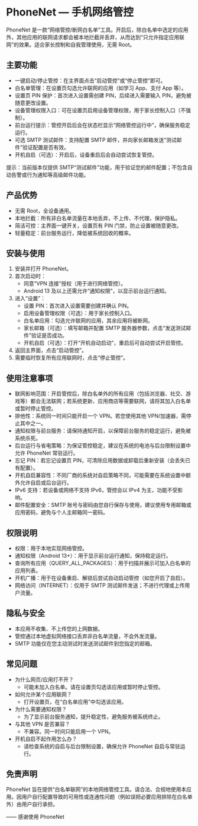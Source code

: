 # PhoneNet — 手机网络管控

PhoneNet 是一款“网络管控/断网白名单”工具。开启后，除白名单中选定的应用外，其他应用的联网请求都会被本地拦截并丢弃，从而达到“只允许指定应用联网”的效果。适合家长控制和自我管理使用，无需 Root。

## 主要功能

- 一键启动/停止管控：在主界面点击“启动管控”或“停止管控”即可。
- 白名单管理：在设置页勾选允许联网的应用（如学习 App、支付 App 等）。
- 设置页 PIN 保护：首次进入设置需创建 PIN，后续进入需要输入 PIN，避免被随意更改设置。
- 设备管理权限入口：可在设置页启用设备管理权限，用于家长控制入口（不强制）。
- 前台运行提示：管控开启后会在状态栏显示“网络管控运行中”，确保服务稳定运行。
- 可选 SMTP 测试邮件：支持配置 SMTP 邮件，并向家长邮箱发送“测试邮件”验证配置是否有效。
- 开机自启（可选）：开启后，设备重启后会自动尝试恢复管控。

提示：当前版本仅提供 SMTP“测试邮件”功能，用于验证您的邮件配置；不包含自动告警或行为通知等高级邮件功能。

## 产品优势

- 无需 Root，全设备通用。
- 本地拦截：所有非白名单流量在本地丢弃，不上传、不代理，保护隐私。
- 简洁可控：主界面一键开关，设置页有 PIN 门禁，防止设置被随意更改。
- 轻量稳定：前台服务运行，降低被系统回收的概率。

## 安装与使用

1. 安装并打开 PhoneNet。
2. 首次启动时：
   - 同意“VPN 连接”授权（用于进行网络管控）。
   - Android 13 及以上还需允许“通知权限”，以显示前台运行通知。
3. 进入“设置”：
   - 设置 PIN：首次进入设置需要创建并确认 PIN。
   - 启用设备管理权限（可选）：用于家长控制入口。
   - 白名单应用：勾选允许联网的应用，其余应用将被断网。
   - 家长邮箱（可选）：填写邮箱并配置 SMTP 服务器参数，点击“发送测试邮件”验证是否成功。
   - 开机自启（可选）：打开“开机自动启动”，重启后可自动尝试开启管控。
4. 返回主界面，点击“启动管控”。
5. 需要临时恢复所有应用联网时，点击“停止管控”。

## 使用注意事项

- 联网影响范围：开启管控后，除白名单外的所有应用（包括浏览器、社交、游戏等）都会无法联网；若系统更新、应用商店等需要联网，请将其加入白名单或暂时停止管控。
- 排他性：系统同一时间只能开启一个 VPN。若您使用其他 VPN/加速器，需停止其中之一。
- 通知权限与前台服务：请保持通知开启，以保障前台服务的稳定运行，避免被系统杀死。
- 后台运行与省电策略：为保证管控稳定，建议在系统的电池与后台限制设置中允许 PhoneNet 常驻运行。
- 忘记 PIN：若忘记设置页 PIN，可清除应用数据或卸载后重新安装（会丢失已有配置）。
- 开机自启兼容性：不同厂商的系统对自启策略不同，可能需要在系统设置中额外允许自启或后台运行。
- IPv6 支持：若设备或网络不支持 IPv6，管控会以 IPv4 为主，功能不受影响。
- 邮件配置安全：SMTP 账号与密码由您自行保存与使用，建议使用专用邮箱或应用密码，避免与个人主邮箱同一密码。

## 权限说明

- 权限：用于本地实现网络管控。
- 通知权限（Android 13+）：用于显示前台运行通知，保持稳定运行。
- 查询所有应用（QUERY_ALL_PACKAGES）：用于扫描并展示可加入白名单的应用列表。
- 开机广播：用于在设备重启、解锁后尝试自动启动管控（如您开启了自启）。
- 网络访问（INTERNET）：仅用于 SMTP 测试邮件发送；不进行代理或上传用户流量。

## 隐私与安全

- 本应用不收集、不上传您的上网数据。
- 管控通过本地虚拟网络接口丢弃非白名单流量，不会外发流量。
- SMTP 功能仅在您主动测试时发送测试邮件到您指定的邮箱。

## 常见问题

- 为什么网页/应用打不开？
  - 可能未加入白名单。请在设置页勾选该应用或暂时停止管控。
- 如何允许某个应用联网？
  - 打开设置页，在“白名单应用”中勾选该应用。
- 为什么需要通知权限？
  - 为了显示前台服务通知，提升稳定性，避免服务被系统终止。
- 与其他 VPN 是否兼容？
  - 不兼容。同一时间只能启用一个 VPN。
- 开机自启不起作用怎么办？
  - 请检查系统的自启与后台限制设置，确保允许 PhoneNet 自启与常驻运行。

## 免责声明

PhoneNet 旨在提供“白名单联网”的本地网络管控工具。请合法、合规地使用本应用。因用户自行配置导致的可用性或连通性问题（例如误把必要应用排除在白名单外）由用户自行承担。

—— 感谢使用 PhoneNet
